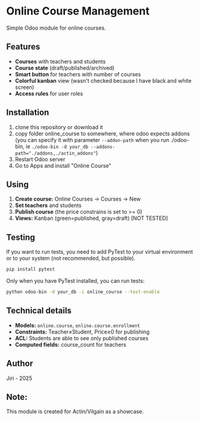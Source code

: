 # Online Course Management

Simple Odoo module for online courses.

## Features

- **Courses** with teachers and students
- **Course state** (draft/published/archived)
- **Smart button** for teachers with number of courses
- **Colorful kanban** view (wasn't checked because I have black and white screen)
- **Access rules** for user roles

## Installation

1. clone this repository or download it
2. copy folder online_course to somewhere, where odoo expects addons (you can specify it with parameter `--addon-path` when you run ./odoo-bin, ie `./odoo-bin -d your_db --addons-path="./addons,./actin_addons"`)
3. Restart Odoo server
4. Go to Apps and install "Online Course"

## Using

1. **Create course:** Online Courses → Courses → New
2. **Set teachers** and students
3. **Publish course** (the price constrains is set to >= 0)
4. **Views:** Kanban (green=published, gray=draft) [NOT TESTED]

## Testing
If you want to run tests, you need to add PyTest to your virtual environment or to your system (not recommended, but possible).
```bash
pip install pytest
```
Only when you have PyTest installed, you can run tests:
```bash
python odoo-bin -d your_db -i online_course --test-enable
```

## Technical details

- **Models:** `online.course`, `online.course.enrollment`
- **Constraints:** Teacher≠Student, Price≥0 for publishing
- **ACL:** Students are able to see only published courses
- **Computed fields:** course_count for teachers

## Author

Jiri - 2025

## Note:
This module is created for Actin/Vilgain as a showcase.
